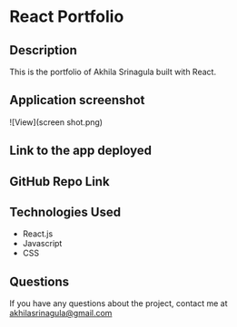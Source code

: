 # React Portfolio


## Description
This is the portfolio of Akhila Srinagula built with React.

## Application screenshot

![View](screen shot.png)

## Link to the app deployed


## GitHub Repo Link


## Technologies Used

* React.js
* Javascript
* CSS

## Questions 

If you have any questions about the project, contact me at akhilasrinagula@gmail.com
